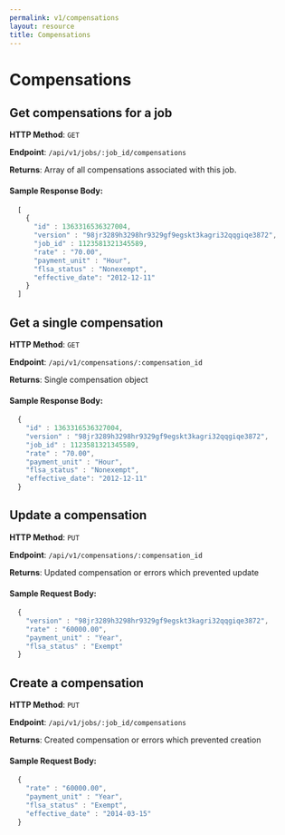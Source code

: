 ```yaml
---
permalink: v1/compensations
layout: resource
title: Compensations
---
```


# Compensations

## Get compensations for a job

**HTTP Method**: `GET`

**Endpoint**: `/api/v1/jobs/:job_id/compensations`

**Returns**: Array of all compensations associated with this job.

#### Sample Response Body:

```javascript
  [
    {
      "id" : 1363316536327004,
      "version" : "98jr3289h3298hr9329gf9egskt3kagri32qqgiqe3872",
      "job_id" : 1123581321345589,
      "rate" : "70.00",
      "payment_unit" : "Hour",
      "flsa_status" : "Nonexempt",
      "effective_date": "2012-12-11"
    }
  ]
```

## Get a single compensation

**HTTP Method**: `GET`

**Endpoint**: `/api/v1/compensations/:compensation_id`

**Returns**: Single compensation object

#### Sample Response Body:

```javascript
  {
    "id" : 1363316536327004,
    "version" : "98jr3289h3298hr9329gf9egskt3kagri32qqgiqe3872",
    "job_id" : 1123581321345589,
    "rate" : "70.00",
    "payment_unit" : "Hour",
    "flsa_status" : "Nonexempt",
    "effective_date": "2012-12-11"
  }
```

## Update a compensation

**HTTP Method**: `PUT`

**Endpoint**: `/api/v1/compensations/:compensation_id`

**Returns**: Updated compensation or errors which prevented update

#### Sample Request Body:

```javascript
  {
    "version" : "98jr3289h3298hr9329gf9egskt3kagri32qqgiqe3872",
    "rate" : "60000.00",
    "payment_unit" : "Year",
    "flsa_status" : "Exempt"
  }
```

## Create a compensation

**HTTP Method**: `PUT`

**Endpoint**: `/api/v1/jobs/:job_id/compensations`

**Returns**: Created compensation or errors which prevented creation

#### Sample Request Body:

```javascript
  {
    "rate" : "60000.00",
    "payment_unit" : "Year",
    "flsa_status" : "Exempt",
    "effective_date" : "2014-03-15"
  }
```
